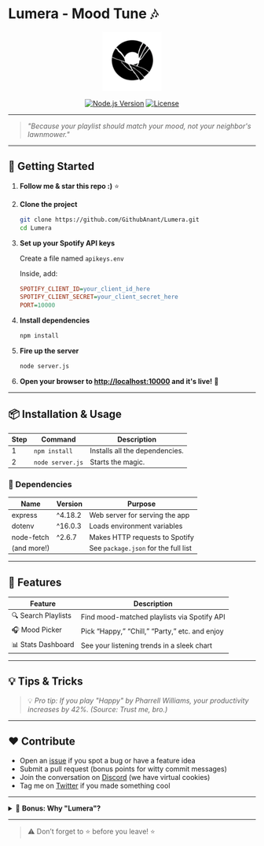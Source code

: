 # Lumera - Mood Tune 🎶

<p align="center">
  <img src="assets/lumera.png" alt="Lumera Logo" width="120"/>
</p>

<p align="center">
  <a href="https://nodejs.org/"><img src="https://img.shields.io/badge/Node.js-18.x-green?logo=node.js" alt="Node.js Version"></a>
  <a href="#"><img src="https://img.shields.io/badge/license-MIT-blue" alt="License"></a>
</p>

---

> _"Because your playlist should match your mood, not your neighbor's lawnmower."_

---

## 🚀 Getting Started

1. **Follow me & star this repo :)** ⭐️  
2. **Clone the project**  
   ```bash
   git clone https://github.com/GithubAnant/Lumera.git
   cd Lumera
   ```
3. **Set up your Spotify API keys**

   Create a file named `apikeys.env`

   Inside, add:

   ```ini
   SPOTIFY_CLIENT_ID=your_client_id_here
   SPOTIFY_CLIENT_SECRET=your_client_secret_here
   PORT=10000 
   ```

4. **Install dependencies**
   ```bash
   npm install
   ```

5. **Fire up the server**
   ```bash
   node server.js
   ```

6. **Open your browser to [http://localhost:10000](http://localhost:10000) and it's live!** 🌟

---

## 📦 Installation & Usage

| Step | Command | Description |
|------|---------|-------------|
| 1 | `npm install` | Installs all the dependencies. |
| 2 | `node server.js` | Starts the magic. |

### 🧩 Dependencies

| Name                | Version   | Purpose                                  |
|---------------------|-----------|------------------------------------------|
| express             | ^4.18.2   | Web server for serving the app           |
| dotenv              | ^16.0.3   | Loads environment variables              |
| node-fetch          | ^2.6.7    | Makes HTTP requests to Spotify           |
| (and more!)         |           | See `package.json` for the full list     |


---

## 🤖 Features

| Feature            | Description                                      |
|--------------------|--------------------------------------------------|
| 🔍 Search Playlists| Find mood-matched playlists via Spotify API       |
| 🎧 Mood Picker     | Pick “Happy,” “Chill,” “Party,” etc. and enjoy   |
| 📊 Stats Dashboard | See your listening trends in a sleek chart        |

---

## 💡 Tips & Tricks

> 💡 _Pro tip: If you play "Happy" by Pharrell Williams, your productivity increases by 42%. (Source: Trust me, bro.)_

---

## ❤️ Contribute

- Open an [issue](https://github.com/<your-username>/<your-repo>/issues) if you spot a bug or have a feature idea
- Submit a pull request (bonus points for witty commit messages)
- Join the conversation on [Discord](#) (we have virtual cookies)
- Tag me on [Twitter](#) if you made something cool


---

<details>
<summary>🎁 <b>Bonus: Why "Lumera"?</b></summary>

Because "Spotify Mood Thingy" was already taken. Plus, "Lumera" sounds like a wizard who only casts good vibes.

</details>

---

> ⚠️ Don’t forget to ⭐️ before you leave! ⭐️ 